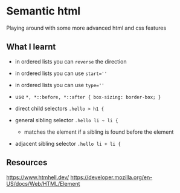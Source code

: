 # Semantic html

Playing around with some more advanced html and css features

## What I learnt

- in ordered lists you can `reverse` the direction
- in ordered lists you can use `start=''`
- in ordered lists you can use `type=''`

- use `*, *::before, *::after { box-sizing: border-box; }`

- direct child selectors `.hello > h1 {`
- general sibling selector `.hello li ~ li {`
  - matches the element if a sibling is found before the element
- adjacent sibling selector `.hello li + li {`

## Resources

https://www.htmhell.dev/
https://developer.mozilla.org/en-US/docs/Web/HTML/Element
